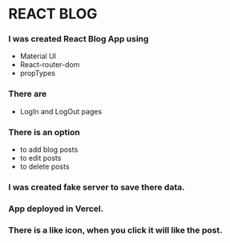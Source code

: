 # REACT BLOG

### I was created React Blog App using

- Material UI
- React-router-dom
- propTypes

### There are

- LogIn and LogOut
  pages

### There is an option

- to add blog posts
- to edit posts
- to delete posts

### I was created fake server to save there data.

### App deployed in Vercel.

### There is a like icon, when you click it will like the post.
